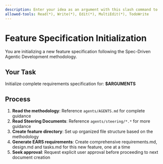 ```yaml
---
description: Enter your idea as an argument with this slash command to generate requirement, design and task specs
allowed-tools: Read(*), Write(*), Edit(*), MultiEdit(*), TodoWrite
---
```

# Feature Specification Initialization

You are initializing a new feature specification following the Spec-Driven Agentic Development methodology.

## Your Task
Initialize complete requirements specification for: **$ARGUMENTS**

## Process
1. **Read the methodology**: Reference `agents/AGENTS.md` for complete guidance
2. **Read Steering Documents**: Reference `agents/steering/*.*` for more guidance
2. **Create feature directory**: Set up organized file structure based on the methodology
3. **Generate EARS requirements**: Create comprehensive requirements.md, design.md and tasks.md for this new feature, one at a time
4. **Seek approval**: Request explicit user approval before proceeding to next document creation
